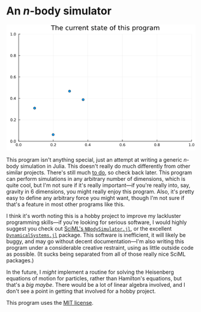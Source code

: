 # An $n$-body simulator

![The current state of this program.](src/aaaa.gif)

This program isn't anything special, just an attempt at writing a generic
$n$-body simulation in Julia. This doesn't really do much differently from
other similar projects. There's still much [to do](TODO.md), so check back
later. This program can perform simulations in any arbitrary number of
dimensions, which is quite cool, but I'm not sure if it's really important—if
you're really into, say, gravity in 6 dimensions, you might really enjoy this
program. Also, it's pretty easy to define any arbitrary force you might want,
though I'm not sure if that's a feature in most other programs like this.

I think it's worth noting this is a hobby project to improve my lackluster
programming skills—if you're looking for serious software, I would highly
suggest you check out [SciML's `NBodySimulator.jl`][sciml], or the excellent
[`DynamicalSystems.jl`][ds] package. This software is inefficient, it will
likely be buggy, and may go without decent documentation—I'm also writing
this program under a considerable creative restraint, using as little outside
code as possible. (It sucks being separated from all of those really nice SciML
packages.)

In the future, I *might* implement a routine for solving the Heisenberg
equations of motion for particles, rather than Hamilton's equations, but
that's a *big maybe*. There would be a lot of linear algebra involved, and
I don't see a point in getting that involved for a hobby project.

This program uses the [MIT license](LICENSE).


[sciml]: https://github.com/SciML/NBodySimulator.jl

[ds]: https://juliadynamics.github.io/DynamicalSystems.jl/dev/ 

[plots]: https://docs.juliaplots.org/stable/
